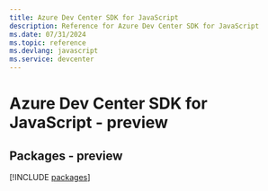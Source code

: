 ```yaml
---
title: Azure Dev Center SDK for JavaScript
description: Reference for Azure Dev Center SDK for JavaScript
ms.date: 07/31/2024
ms.topic: reference
ms.devlang: javascript
ms.service: devcenter
---
```

# Azure Dev Center SDK for JavaScript - preview
## Packages - preview
[!INCLUDE [packages](dev-center-index.md)]